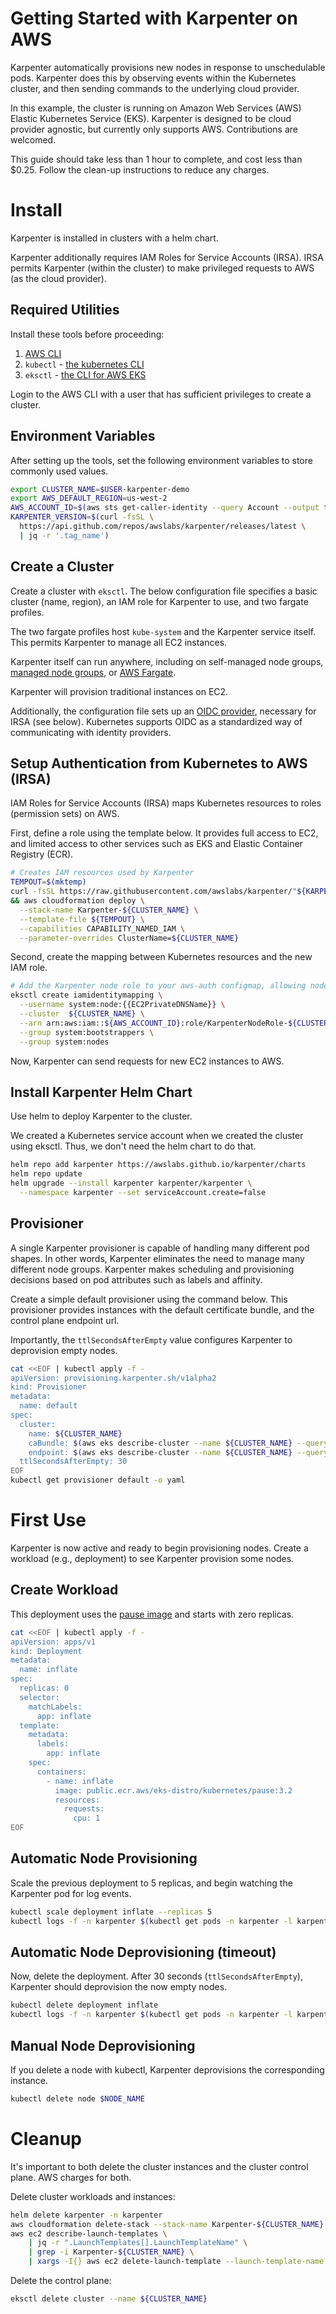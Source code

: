 # Getting Started with Karpenter on AWS

Karpenter automatically provisions new nodes in response to unschedulable
pods. Karpenter does this by observing events within the Kubernetes cluster,
and then sending commands to the underlying cloud provider. 

In this example, the cluster is running on Amazon Web Services (AWS) Elastic
Kubernetes Service (EKS). Karpenter is designed to be cloud provider agnostic,
but currently only supports AWS. Contributions are welcomed. 

This guide should take less than 1 hour to complete, and cost less than $0.25.
Follow the clean-up instructions to reduce any charges.

# Install

Karpenter is installed in clusters with a helm chart.

Karpenter additionally requires IAM Roles for Service Accounts (IRSA). IRSA
permits Karpenter (within the cluster) to make privileged requests to AWS (as
the cloud provider). 

## Required Utilities

Install these tools before proceeding:

1. [AWS CLI](https://docs.aws.amazon.com/cli/latest/userguide/install-cliv2-linux.html)
2. `kubectl` - [the kubernetes CLI](https://kubernetes.io/docs/tasks/tools/install-kubectl-linux/)
3. `eksctl` - [the CLI for AWS EKS](https://docs.aws.amazon.com/eks/latest/userguide/eksctl.html)

Login to the AWS CLI with a user that has sufficient privileges to create a
cluster. 

## Environment Variables

After setting up the tools, set the following environment variables to store
commonly used values. 

```bash
export CLUSTER_NAME=$USER-karpenter-demo
export AWS_DEFAULT_REGION=us-west-2
AWS_ACCOUNT_ID=$(aws sts get-caller-identity --query Account --output text)
KARPENTER_VERSION=$(curl -fsSL \
  https://api.github.com/repos/awslabs/karpenter/releases/latest \
  | jq -r '.tag_name')
```

## Create a Cluster

Create a cluster with `eksctl`. The below configuration file specifies a basic
cluster (name, region), an IAM role for Karpenter to use, and two fargate
profiles. 

The two fargate profiles host `kube-system` and the Karpenter service itself.
This permits Karpenter to manage all EC2 instances. 

Karpenter itself can run anywhere, including on self-managed node groups,
[managed node groups](https://docs.aws.amazon.com/eks/latest/userguide/managed-node-groups.html), 
or [AWS Fargate](https://aws.amazon.com/fargate/).

Karpenter will provision traditional instances on EC2. 

Additionally, the configuration file sets up an [OIDC
provider](https://Kubernetes.io/docs/reference/access-authn-authz/authentication/#openid-connect-tokens),
necessary for IRSA (see below). Kubernetes supports OIDC as a standardized way
of communicating with identity providers. 

## Setup Authentication from Kubernetes to AWS (IRSA)

IAM Roles for Service Accounts (IRSA) maps Kubernetes resources to roles
(permission sets) on AWS. 

First, define a role using the template below. It provides full access to EC2,
and limited access to other services such as EKS and Elastic Container Registry
(ECR).

```bash
# Creates IAM resources used by Karpenter
TEMPOUT=$(mktemp)
curl -fsSL https://raw.githubusercontent.com/awslabs/karpenter/"${KARPENTER_VERSION}"/docs/aws/karpenter.cloudformation.yaml > $TEMPOUT \
&& aws cloudformation deploy \
  --stack-name Karpenter-${CLUSTER_NAME} \
  --template-file ${TEMPOUT} \
  --capabilities CAPABILITY_NAMED_IAM \
  --parameter-overrides ClusterName=${CLUSTER_NAME}
```

Second, create the mapping between Kubernetes resources and the new IAM role. 

```bash
# Add the Karpenter node role to your aws-auth configmap, allowing nodes with this role to connect to the cluster.
eksctl create iamidentitymapping \
  --username system:node:{{EC2PrivateDNSName}} \
  --cluster  ${CLUSTER_NAME} \
  --arn arn:aws:iam::${AWS_ACCOUNT_ID}:role/KarpenterNodeRole-${CLUSTER_NAME} \
  --group system:bootstrappers \
  --group system:nodes
```

Now, Karpenter can send requests for new EC2 instances to AWS. 

## Install Karpenter Helm Chart

Use helm to deploy Karpenter to the cluster. 

We created a Kubernetes service account when we created the cluster using
eksctl. Thus, we don't need the helm chart to do that.

```bash
helm repo add karpenter https://awslabs.github.io/karpenter/charts
helm repo update
helm upgrade --install karpenter karpenter/karpenter \
  --namespace karpenter --set serviceAccount.create=false
```

## Provisioner

A single Karpenter provisioner is capable of handling many different pod
shapes. In other words, Karpenter eliminates the need to manage many different
node groups. Karpenter makes scheduling and provisioning decisions based on pod
attributes such as labels and affinity. 

Create a simple default provisioner using the command below. This provisioner
provides instances with the default certificate bundle, and the control plane
endpoint url. 

Importantly, the `ttlSecondsAfterEmpty` value configures Karpenter to
deprovision empty nodes. 

```bash
cat <<EOF | kubectl apply -f -
apiVersion: provisioning.karpenter.sh/v1alpha2
kind: Provisioner
metadata:
  name: default
spec:
  cluster:
    name: ${CLUSTER_NAME}
    caBundle: $(aws eks describe-cluster --name ${CLUSTER_NAME} --query "cluster.certificateAuthority.data" --output json)
    endpoint: $(aws eks describe-cluster --name ${CLUSTER_NAME} --query "cluster.endpoint" --output json)
  ttlSecondsAfterEmpty: 30
EOF
kubectl get provisioner default -o yaml
```

# First Use

Karpenter is now active and ready to begin provisioning nodes. Create a
workload (e.g., deployment) to see Karpenter provision some nodes. 

## Create Workload

This deployment uses the [pause image](https://www.ianlewis.org/en/almighty-pause-container) and starts with zero replicas. 

```bash
cat <<EOF | kubectl apply -f -
apiVersion: apps/v1
kind: Deployment
metadata:
  name: inflate
spec:
  replicas: 0
  selector:
    matchLabels:
      app: inflate
  template:
    metadata:
      labels:
        app: inflate
    spec:
      containers:
        - name: inflate
          image: public.ecr.aws/eks-distro/kubernetes/pause:3.2
          resources:
            requests:
              cpu: 1
EOF
```
## Automatic Node Provisioning 

Scale the previous deployment to 5 replicas, and begin watching the Karpenter
pod for log events. 

```bash
kubectl scale deployment inflate --replicas 5
kubectl logs -f -n karpenter $(kubectl get pods -n karpenter -l karpenter=controller -o name)
```

## Automatic Node Deprovisioning (timeout)

Now, delete the deployment. After 30 seconds (`ttlSecondsAfterEmpty`),
Karpenter should deprovision the now empty nodes. 

```bash
kubectl delete deployment inflate
kubectl logs -f -n karpenter $(kubectl get pods -n karpenter -l karpenter=controller -o name)
```

## Manual Node Deprovisioning

If you delete a node with kubectl, Karpenter deprovisions the corresponding instance.

```bash
kubectl delete node $NODE_NAME
```

# Cleanup

It's important to both delete the cluster instances and the cluster control
plane. AWS charges for both. 

Delete cluster workloads and instances: 

```bash
helm delete karpenter -n karpenter
aws cloudformation delete-stack --stack-name Karpenter-${CLUSTER_NAME}
aws ec2 describe-launch-templates \
    | jq -r ".LaunchTemplates[].LaunchTemplateName" \
    | grep -i Karpenter-${CLUSTER_NAME} \
    | xargs -I{} aws ec2 delete-launch-template --launch-template-name {}
```

Delete the control plane: 

```bash
eksctl delete cluster --name ${CLUSTER_NAME}
```


